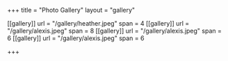 +++
title = "Photo Gallery"
layout = "gallery"

[[gallery]]
    url = "/gallery/heather.jpeg"
    span = 4
[[gallery]]
    url = "/gallery/alexis.jpeg"
    span = 8
[[gallery]]
    url = "/gallery/alexis.jpeg"
    span = 6
[[gallery]]
    url = "/gallery/alexis.jpeg"
    span = 6
    
+++
